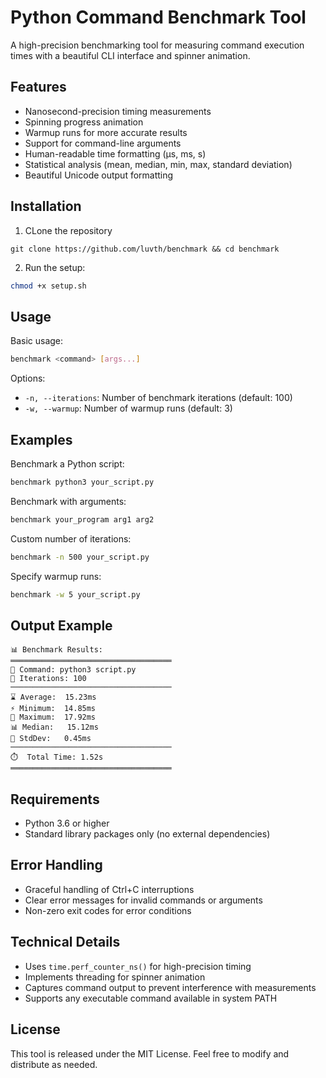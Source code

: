 # Python Command Benchmark Tool

A high-precision benchmarking tool for measuring command execution times with a beautiful CLI interface and spinner animation.

## Features

- Nanosecond-precision timing measurements
- Spinning progress animation
- Warmup runs for more accurate results
- Support for command-line arguments
- Human-readable time formatting (µs, ms, s)
- Statistical analysis (mean, median, min, max, standard deviation)
- Beautiful Unicode output formatting

## Installation

1. CLone the repository
```
git clone https://github.com/luvth/benchmark && cd benchmark
```
2. Run the setup:
```bash
chmod +x setup.sh
```

## Usage

Basic usage:
```bash
benchmark <command> [args...]
```

Options:
- `-n, --iterations`: Number of benchmark iterations (default: 100)
- `-w, --warmup`: Number of warmup runs (default: 3)

## Examples

Benchmark a Python script:
```bash
benchmark python3 your_script.py
```

Benchmark with arguments:
```bash
benchmark your_program arg1 arg2
```

Custom number of iterations:
```bash
benchmark -n 500 your_script.py
```

Specify warmup runs:
```bash
benchmark -w 5 your_script.py
```

## Output Example

```
📊 Benchmark Results:
════════════════════════════════════
📌 Command: python3 script.py
🔄 Iterations: 100
────────────────────────────────────
⌛ Average:  15.23ms
⚡ Minimum:  14.85ms
🐢 Maximum:  17.92ms
📊 Median:   15.12ms
📏 StdDev:   0.45ms
────────────────────────────────────
⏱️  Total Time: 1.52s
════════════════════════════════════
```

## Requirements

- Python 3.6 or higher
- Standard library packages only (no external dependencies)

## Error Handling

- Graceful handling of Ctrl+C interruptions
- Clear error messages for invalid commands or arguments
- Non-zero exit codes for error conditions

## Technical Details

- Uses `time.perf_counter_ns()` for high-precision timing
- Implements threading for spinner animation
- Captures command output to prevent interference with measurements
- Supports any executable command available in system PATH

## License

This tool is released under the MIT License. Feel free to modify and distribute as needed.
